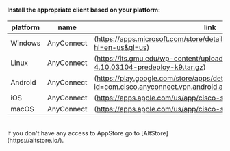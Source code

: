 #### Install the appropriate client based on your platform:</br>
| platform | name | link |
| ------ | ------ | ------ |
| Windows | AnyConnect | (https://apps.microsoft.com/store/detail/anyconnect/9WZDNCRDJ8LH?hl=en-us&gl=us) |
| Linux | AnyConnect | (https://its.gmu.edu/wp-content/uploads/anyconnect-linux64-4.10.03104-predeploy-k9.tar.gz) |
| Android | AnyConnect | (https://play.google.com/store/apps/details?id=com.cisco.anyconnect.vpn.android.avf&hl=en&gl=US&pli=1) |
| iOS   | AnyConnect | (https://apps.apple.com/us/app/cisco-secure-client/id1135064690) |
| macOS | AnyConnect  | (https://apps.apple.com/us/app/cisco-secure-client/id1135064690) |

</br>
If you don't have any access to AppStore go to [AltStore] (https://altstore.io/).

